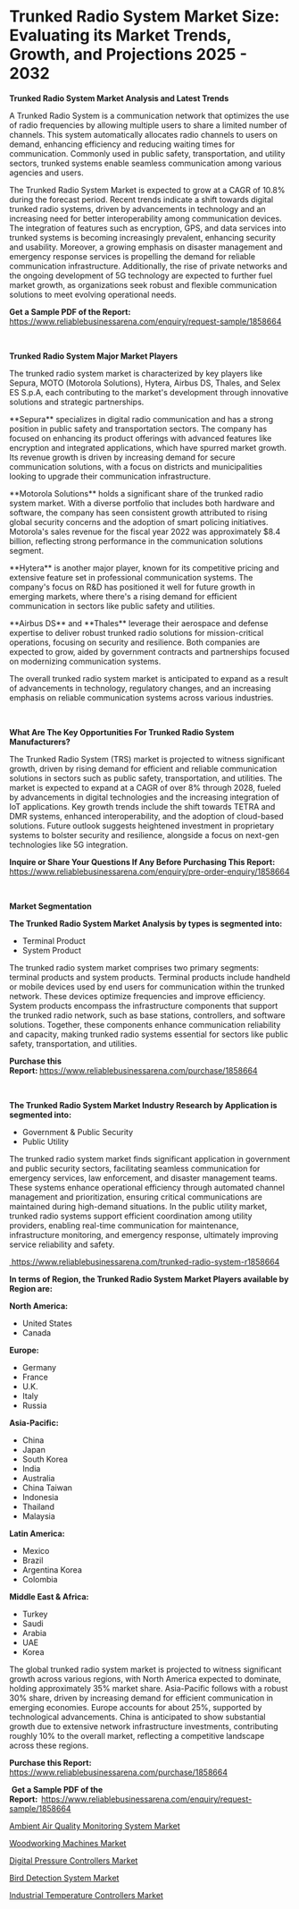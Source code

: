 <p><h1>Trunked Radio System Market Size: Evaluating its Market Trends, Growth, and Projections 2025 - 2032</h1></p><p><strong>Trunked Radio System Market Analysis and Latest Trends</strong></p>
<p><p>A Trunked Radio System is a communication network that optimizes the use of radio frequencies by allowing multiple users to share a limited number of channels. This system automatically allocates radio channels to users on demand, enhancing efficiency and reducing waiting times for communication. Commonly used in public safety, transportation, and utility sectors, trunked systems enable seamless communication among various agencies and users.</p><p>The Trunked Radio System Market is expected to grow at a CAGR of 10.8% during the forecast period. Recent trends indicate a shift towards digital trunked radio systems, driven by advancements in technology and an increasing need for better interoperability among communication devices. The integration of features such as encryption, GPS, and data services into trunked systems is becoming increasingly prevalent, enhancing security and usability. Moreover, a growing emphasis on disaster management and emergency response services is propelling the demand for reliable communication infrastructure. Additionally, the rise of private networks and the ongoing development of 5G technology are expected to further fuel market growth, as organizations seek robust and flexible communication solutions to meet evolving operational needs.</p></p>
<p><strong>Get a Sample PDF of the Report:&nbsp;</strong> <a href="https://www.reliablebusinessarena.com/enquiry/request-sample/1858664?utm_campaign=2112&utm_medium=2&utm_source=Github&utm_content=ia&utm_term=10042025&utm_id=trunked-radio-system">https://www.reliablebusinessarena.com/enquiry/request-sample/1858664</a></p>
<p>&nbsp;</p>
<p><strong>Trunked Radio System Major Market Players</strong></p>
<p><p>The trunked radio system market is characterized by key players like Sepura, MOTO (Motorola Solutions), Hytera, Airbus DS, Thales, and Selex ES S.p.A, each contributing to the market's development through innovative solutions and strategic partnerships.</p><p>**Sepura** specializes in digital radio communication and has a strong position in public safety and transportation sectors. The company has focused on enhancing its product offerings with advanced features like encryption and integrated applications, which have spurred market growth. Its revenue growth is driven by increasing demand for secure communication solutions, with a focus on districts and municipalities looking to upgrade their communication infrastructure.</p><p>**Motorola Solutions** holds a significant share of the trunked radio system market. With a diverse portfolio that includes both hardware and software, the company has seen consistent growth attributed to rising global security concerns and the adoption of smart policing initiatives. Motorola's sales revenue for the fiscal year 2022 was approximately $8.4 billion, reflecting strong performance in the communication solutions segment.</p><p>**Hytera** is another major player, known for its competitive pricing and extensive feature set in professional communication systems. The company's focus on R&D has positioned it well for future growth in emerging markets, where there's a rising demand for efficient communication in sectors like public safety and utilities.</p><p>**Airbus DS** and **Thales** leverage their aerospace and defense expertise to deliver robust trunked radio solutions for mission-critical operations, focusing on security and resilience. Both companies are expected to grow, aided by government contracts and partnerships focused on modernizing communication systems.</p><p>The overall trunked radio system market is anticipated to expand as a result of advancements in technology, regulatory changes, and an increasing emphasis on reliable communication systems across various industries.</p></p>
<p>&nbsp;</p>
<p><strong>What Are The Key Opportunities For Trunked Radio System Manufacturers?</strong></p>
<p><p>The Trunked Radio System (TRS) market is projected to witness significant growth, driven by rising demand for efficient and reliable communication solutions in sectors such as public safety, transportation, and utilities. The market is expected to expand at a CAGR of over 8% through 2028, fueled by advancements in digital technologies and the increasing integration of IoT applications. Key growth trends include the shift towards TETRA and DMR systems, enhanced interoperability, and the adoption of cloud-based solutions. Future outlook suggests heightened investment in proprietary systems to bolster security and resilience, alongside a focus on next-gen technologies like 5G integration.</p></p>
<p><strong>Inquire or Share Your Questions If Any Before Purchasing This Report:</strong> <a href="https://www.reliablebusinessarena.com/enquiry/pre-order-enquiry/1858664?utm_campaign=2112&utm_medium=2&utm_source=Github&utm_content=ia&utm_term=10042025&utm_id=trunked-radio-system">https://www.reliablebusinessarena.com/enquiry/pre-order-enquiry/1858664</a></p>
<p>&nbsp;</p>
<p><strong>Market Segmentation</strong></p>
<p><strong>The Trunked Radio System Market Analysis by types is segmented into:</strong></p>
<p><ul><li>Terminal Product</li><li>System Product</li></ul></p>
<p><p>The trunked radio system market comprises two primary segments: terminal products and system products. Terminal products include handheld or mobile devices used by end users for communication within the trunked network. These devices optimize frequencies and improve efficiency. System products encompass the infrastructure components that support the trunked radio network, such as base stations, controllers, and software solutions. Together, these components enhance communication reliability and capacity, making trunked radio systems essential for sectors like public safety, transportation, and utilities.</p></p>
<p><strong>Purchase this Report:&nbsp;</strong><a href="https://www.reliablebusinessarena.com/purchase/1858664?utm_campaign=2112&utm_medium=2&utm_source=Github&utm_content=ia&utm_term=10042025&utm_id=trunked-radio-system">https://www.reliablebusinessarena.com/purchase/1858664</a></p>
<p>&nbsp;</p>
<p><strong>The Trunked Radio System Market Industry Research by Application is segmented into:</strong></p>
<p><ul><li>Government & Public Security</li><li>Public Utility</li></ul></p>
<p><p>The trunked radio system market finds significant application in government and public security sectors, facilitating seamless communication for emergency services, law enforcement, and disaster management teams. These systems enhance operational efficiency through automated channel management and prioritization, ensuring critical communications are maintained during high-demand situations. In the public utility market, trunked radio systems support efficient coordination among utility providers, enabling real-time communication for maintenance, infrastructure monitoring, and emergency response, ultimately improving service reliability and safety.</p></p>
<p><a href="https://www.reliablebusinessarena.com/trunked-radio-system-r1858664?utm_campaign=2112&utm_medium=2&utm_source=Github&utm_content=ia&utm_term=10042025&utm_id=trunked-radio-system">&nbsp;https://www.reliablebusinessarena.com/trunked-radio-system-r1858664</a></p>
<p><strong>In terms of Region, the Trunked Radio System Market Players available by Region are:</strong></p>
<p>
    <p> <strong> North America: </strong>
        <ul>
            <li>United States</li>
            <li>Canada</li>
        </ul>
        </p> 
    <p> <strong> Europe: </strong>
        <ul>
            <li>Germany</li>
            <li>France</li>
            <li>U.K.</li>
            <li>Italy</li>
            <li>Russia</li>
        </ul>
        </p> 
    <p> <strong> Asia-Pacific: </strong>
        <ul>
            <li>China</li>
            <li>Japan</li>
            <li>South Korea</li>
            <li>India</li>
            <li>Australia</li>
            <li>China Taiwan</li>
            <li>Indonesia</li>
            <li>Thailand</li>
            <li>Malaysia</li>
        </ul>
        </p> 
    <p> <strong> Latin America: </strong>
        <ul>
            <li>Mexico</li>
            <li>Brazil</li>
            <li>Argentina Korea</li>
            <li>Colombia</li>
        </ul>
        </p> 
    <p> <strong> Middle East & Africa: </strong>
        <ul>
            <li>Turkey</li>
            <li>Saudi</li>
            <li>Arabia</li>
            <li>UAE</li>
            <li>Korea</li>
        </ul>
    </p>
    </p>
<p><p>The global trunked radio system market is projected to witness significant growth across various regions, with North America expected to dominate, holding approximately 35% market share. Asia-Pacific follows with a robust 30% share, driven by increasing demand for efficient communication in emerging economies. Europe accounts for about 25%, supported by technological advancements. China is anticipated to show substantial growth due to extensive network infrastructure investments, contributing roughly 10% to the overall market, reflecting a competitive landscape across these regions.</p></p>
<p><strong>Purchase this Report: </strong><a href="https://www.reliablebusinessarena.com/purchase/1858664?utm_campaign=2112&utm_medium=2&utm_source=Github&utm_content=ia&utm_term=10042025&utm_id=trunked-radio-system">https://www.reliablebusinessarena.com/purchase/1858664</a></p>
<p>&nbsp;<strong>Get a Sample PDF of the Report:&nbsp;&nbsp;</strong><a href="https://www.reliablebusinessarena.com/enquiry/request-sample/1858664?utm_campaign=2112&utm_medium=2&utm_source=Github&utm_content=ia&utm_term=10042025&utm_id=trunked-radio-system">https://www.reliablebusinessarena.com/enquiry/request-sample/1858664</a></p>
<p><strong></strong></p>
<p><p><a href="https://github.com/camacrokesw2/Market-Research-Report-List-1/blob/main/ambient-air-quality-monitoring-system-market.md?utm_campaign=2112&utm_medium=2&utm_source=Github&utm_content=ia&utm_term=10042025&utm_id=trunked-radio-system">Ambient Air Quality Monitoring System Market</a></p><p><a href="https://github.com/mahnoor2003/Market-Research-Report-List-7/blob/main/woodworking-machines-market.md?utm_campaign=2112&utm_medium=2&utm_source=Github&utm_content=ia&utm_term=10042025&utm_id=trunked-radio-system">Woodworking Machines Market</a></p><p><a href="https://github.com/BryceTownsendr/Market-Research-Report-List-7/blob/main/digital-pressure-controllers-market.md?utm_campaign=2112&utm_medium=2&utm_source=Github&utm_content=ia&utm_term=10042025&utm_id=trunked-radio-system">Digital Pressure Controllers Market</a></p><p><a href="https://github.com/diosohusch6x/Market-Research-Report-List-1/blob/main/bird-detection-system-market.md?utm_campaign=2112&utm_medium=2&utm_source=Github&utm_content=ia&utm_term=10042025&utm_id=trunked-radio-system">Bird Detection System Market</a></p><p><a href="https://github.com/beberjuban9a/Market-Research-Report-List-1/blob/main/industrial-temperature-controllers-market.md?utm_campaign=2112&utm_medium=2&utm_source=Github&utm_content=ia&utm_term=10042025&utm_id=trunked-radio-system">Industrial Temperature Controllers Market</a></p></p>